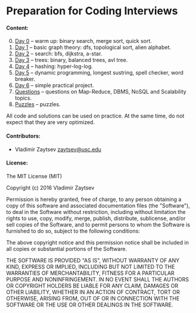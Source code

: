# Preparation for Coding Interviews

#### Content:

0. [Day 0](./day_0) – warm up: binary search, merge sort, quick sort.
1. [Day 1](./day_1) – basic graph theory: dfs, topological sort, alien alphabet.
2. [Day 2](./day_2) – search: bfs, dijkstra, a-star.
3. [Day 3](./day_3) – trees: binary, balanced trees, avl tree.
4. [Day 4](./day_4) – hashing: hyper-log-log.
5. [Day 5](./day_5) – dynamic programming, longest sustring, spell checker, word breaker.
6. [Day 6](./day_6) – simple practical project.
7. [Questions](./QUESTIONS.md) – questions on Map-Reduce, DBMS, NoSQL and Scalability topics.
8. [Puzzles](./puzzles) – puzzles.

All code and solutions can be used on practice. At the same time, do not expect that they are very optimized.

#### Contributors:

* Vladimir Zaytsev <zaytsev@usc.edu>

#### License:

The MIT License (MIT)

Copyright (c) 2016 Vladimir Zaytsev

Permission is hereby granted, free of charge, to any person obtaining a copy
of this software and associated documentation files (the "Software"), to deal
in the Software without restriction, including without limitation the rights
to use, copy, modify, merge, publish, distribute, sublicense, and/or sell
copies of the Software, and to permit persons to whom the Software is
furnished to do so, subject to the following conditions:

The above copyright notice and this permission notice shall be included in all
copies or substantial portions of the Software.

THE SOFTWARE IS PROVIDED "AS IS", WITHOUT WARRANTY OF ANY KIND, EXPRESS OR
IMPLIED, INCLUDING BUT NOT LIMITED TO THE WARRANTIES OF MERCHANTABILITY,
FITNESS FOR A PARTICULAR PURPOSE AND NONINFRINGEMENT. IN NO EVENT SHALL THE
AUTHORS OR COPYRIGHT HOLDERS BE LIABLE FOR ANY CLAIM, DAMAGES OR OTHER
LIABILITY, WHETHER IN AN ACTION OF CONTRACT, TORT OR OTHERWISE, ARISING FROM,
OUT OF OR IN CONNECTION WITH THE SOFTWARE OR THE USE OR OTHER DEALINGS IN THE
SOFTWARE.
